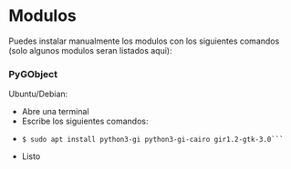# Modulos
Puedes instalar manualmente los modulos con los siguientes comandos (solo algunos modulos seran listados aqui):


### PyGObject
Ubuntu/Debian:
  - Abre una terminal
  - Escribe los siguientes comandos:
  - ```shell
    $ sudo apt install python3-gi python3-gi-cairo gir1.2-gtk-3.0```
  - Listo
